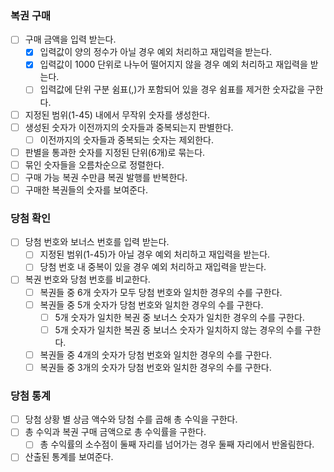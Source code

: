 ### 복권 구매
- [ ] 구매 금액을 입력 받는다.
  - [x] 입력값이 양의 정수가 아닐 경우 예외 처리하고 재입력을 받는다.
  - [x] 입력값이 1000 단위로 나누어 떨어지지 않을 경우 예외 처리하고 재입력을 받는다.
  - [ ] 입력값에 단위 구분 쉼표(,)가 포함되어 있을 경우 쉼표를 제거한 숫자값을 구한다.
- [ ] 지정된 범위(1-45) 내에서 무작위 숫자를 생성한다.
- [ ] 생성된 숫자가 이전까지의 숫자들과 중복되는지 판별한다.
  - [ ] 이전까지의 숫자들과 중복되는 숫자는 제외한다.
- [ ] 판별을 통과한 숫자를 지정된 단위(6개)로 묶는다.
- [ ] 묶인 숫자들을 오름차순으로 정렬한다.
- [ ] 구매 가능 복권 수만큼 복권 발행를 반복한다.
- [ ] 구매한 복권들의 숫자를 보여준다.
### 당첨 확인
- [ ] 당첨 번호와 보너스 번호를 입력 받는다.
  - [ ] 지정된 범위(1-45)가 아닐 경우 예외 처리하고 재입력을 받는다.
  - [ ] 당첨 번호 내 중복이 있을 경우 예외 처리하고 재입력을 받는다.
- [ ] 복권 번호와 당첨 번호를 비교한다.
  - [ ] 복권들 중 6개 숫자가 모두 당첨 번호와 일치한 경우의 수를 구한다.
  - [ ] 복권들 중 5개 숫자가 당첨 번호와 일치한 경우의 수를 구한다.
    - [ ] 5개 숫자가 일치한 복권 중 보너스 숫자가 일치한 경우의 수를 구한다.
    - [ ] 5개 숫자가 일치한 복권 중 보너스 숫자가 일치하지 않는 경우의 수를 구한다.
  - [ ] 복권들 중 4개의 숫자가 당첨 번호와 일치한 경우의 수를 구한다.
  - [ ] 복권들 중 3개의 숫자가 당첨 번호와 일치한 경우의 수를 구한다.
### 당첨 통계
- [ ] 당첨 상황 별 상금 액수와 당첨 수를 곱해 총 수익을 구한다.
- [ ] 총 수익과 복권 구매 금액으로 총 수익률을 구한다.
  - [ ] 총 수익률의 소수점이 둘째 자리를 넘어가는 경우 둘째 자리에서 반올림한다.
- [ ] 산출된 통계를 보여준다.
